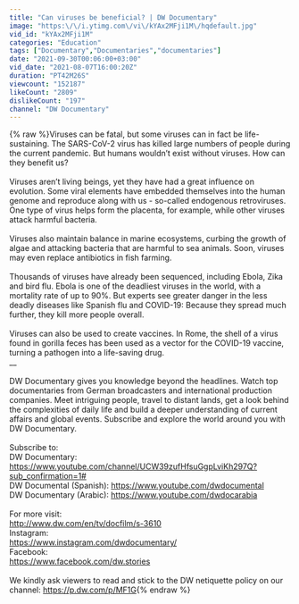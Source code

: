 ```yaml
---
title: "Can viruses be beneficial? | DW Documentary"
image: "https:\/\/i.ytimg.com\/vi\/kYAx2MFji1M\/hqdefault.jpg"
vid_id: "kYAx2MFji1M"
categories: "Education"
tags: ["Documentary","Documentaries","documentaries"]
date: "2021-09-30T00:06:00+03:00"
vid_date: "2021-08-07T16:00:20Z"
duration: "PT42M26S"
viewcount: "152187"
likeCount: "2809"
dislikeCount: "197"
channel: "DW Documentary"
---
```

{% raw %}Viruses can be fatal, but some viruses can in fact be life-sustaining. The SARS-CoV-2 virus has killed large numbers of people during the current pandemic. But humans wouldn’t exist without viruses. How can they benefit us?<br /><br />Viruses aren’t living beings, yet they have had a great influence on evolution. Some viral elements have embedded themselves into the human genome and reproduce along with us - so-called endogenous retroviruses. One type of virus helps form the placenta, for example, while other viruses attack harmful bacteria.<br /><br />Viruses also maintain balance in marine ecosystems, curbing the growth of algae and attacking bacteria that are harmful to sea animals. Soon, viruses may even replace antibiotics in fish farming.<br /><br />Thousands of viruses have already been sequenced, including Ebola, Zika and bird flu. Ebola is one of the deadliest viruses in the world, with a mortality rate of up to 90%. But experts see greater danger in the less deadly diseases like Spanish flu and COVID-19: Because they spread much further, they kill more people overall. <br /><br />Viruses can also be used to create vaccines. In Rome, the shell of a virus found in gorilla feces has been used as a vector for the COVID-19 vaccine, turning a pathogen into a life-saving drug.<br />__<br /><br />DW Documentary gives you knowledge beyond the headlines. Watch top documentaries from German broadcasters and international production companies. Meet intriguing people, travel to distant lands, get a look behind the complexities of daily life and build a deeper understanding of current affairs and global events. Subscribe and explore the world around you with DW Documentary.<br /><br />Subscribe to: <br />DW Documentary: <a rel="nofollow" target="blank" href="https://www.youtube.com/channel/UCW39zufHfsuGgpLviKh297Q?sub_confirmation=1#">https://www.youtube.com/channel/UCW39zufHfsuGgpLviKh297Q?sub_confirmation=1#</a><br />DW Documental (Spanish): <a rel="nofollow" target="blank" href="https://www.youtube.com/dwdocumental">https://www.youtube.com/dwdocumental</a><br />DW Documentary (Arabic): <a rel="nofollow" target="blank" href="https://www.youtube.com/dwdocarabia">https://www.youtube.com/dwdocarabia</a><br /><br />For more visit:<br /><a rel="nofollow" target="blank" href="http://www.dw.com/en/tv/docfilm/s-3610">http://www.dw.com/en/tv/docfilm/s-3610</a><br />Instagram:<br /><a rel="nofollow" target="blank" href="https://www.instagram.com/dwdocumentary/">https://www.instagram.com/dwdocumentary/</a><br />Facebook:<br /><a rel="nofollow" target="blank" href="https://www.facebook.com/dw.stories">https://www.facebook.com/dw.stories</a><br /><br />We kindly ask viewers to read and stick to the DW netiquette policy on our channel: <a rel="nofollow" target="blank" href="https://p.dw.com/p/MF1G">https://p.dw.com/p/MF1G</a>{% endraw %}
